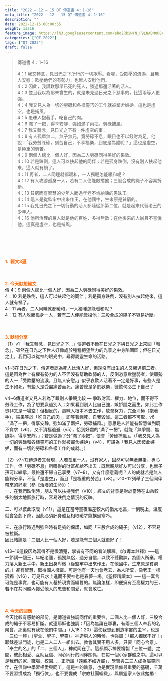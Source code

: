 ```yaml
---
title: "2022 – 12 – 15 QT 傳道書 4：1~16"
meta_title: "2022 – 12 – 15 QT 傳道書 4：1~16"
description: ""
date: 2022-12-15 00:00:55
weight: 13216
feature_image: https://lh3.googleusercontent.com/ehoZRkiwYN_F9LNA8M068AYxt73EavCZno-PD1cJRuf5BbSkQVUWr3gNEbt5kSs28Pb_Elg17kSrtf9ybWvojWoMV6I4tPM3vGRGDq6GkKkPdL2Gut4QAIw4-uykKUAtNiKgQKntvsU=w800
categories: ["QT 2022"]
tags: ["QT 2022"]
draft: false
---
```


<blockquote>傳道書 4：1~16<br />
<br />
4：1 我又轉念，見日光之下所行的一切欺壓。看哪，受欺壓的流淚，且無人安慰；欺壓他們的有勢力，也無人安慰他們。<br />
4：2 因此，我讚歎那早已死的死人，勝過那還活著的活人。<br />
4：3 並且我以為那未曾生的，就是未見過日光之下惡事的，比這兩等人更強。<br />
4：4 我又見人為一切的勞碌和各樣靈巧的工作就被鄰舍嫉妒。這也是虛空，也是捕風。<br />
4：5 愚昧人抱著手，吃自己的肉。<br />
4：6 滿了一把，得享安靜，強如滿了兩把，勞碌捕風。<br />
4：7 我又轉念，見日光之下有一件虛空的事：<br />
4：8 有人孤單無二，無子無兄，竟勞碌不息，眼目也不以錢財為足。他說：「我勞勞碌碌，刻苦自己，不享福樂，到底是為誰呢？」這也是虛空，是極重的勞苦。<br />
4：9 兩個人總比一個人好，因為二人勞碌同得美好的果效。<br />
4：10 若是跌倒，這人可以扶起他的同伴；若是孤身跌倒，沒有別人扶起他來，這人就有禍了。<br />
4：11 再者，二人同睡就都暖和，一人獨睡怎能暖和呢？<br />
4：12 有人攻勝孤身一人，若有二人便能敵擋他；三股合成的繩子不容易折斷。<br />
4：13 貧窮而有智慧的少年人勝過年老不肯納諫的愚昧王。<br />
4：14 這人是從監牢中出來作王，在他國中，生來原是貧窮的。<br />
4：15 我見日光之下一切行動的活人都隨從那第二位，就是起來代替老王的少年人。<br />
4：16 他所治理的眾人就是他的百姓，多得無數；在他後來的人尚且不喜悅他。這真是虛空，也是捕風。</blockquote><br />
&nbsp;<br />
<br />
&nbsp;<br />
<br />
<span style="color: #ff6600;"><strong>1.  經文3遍</strong></span><br />
<br />
&nbsp;<br />
<br />
<span style="color: #ff6600;"><strong>2. 今天默想經文<br />
</strong></span>傳 4：9 兩個人總比一個人好，因為二人勞碌同得美好的果效。<br />
4：10 若是跌倒，這人可以扶起他的同伴；若是孤身跌倒，沒有別人扶起他來，這人就有禍了。<br />
4：11 再者，二人同睡就都暖和，一人獨睡怎能暖和呢？<br />
4：12 有人攻勝孤身一人，若有二人便能敵擋他；三股合成的繩子不容易折斷。<br />
<br />
&nbsp;<br />
<br />
<strong><span style="color: #ff6600;">3. 默想分享<br />
</span></strong>（1）v1 「我又轉念，見日光之下…」傳道者不斷在日光之下與日光之上來回「轉念」，雖然在日光之下世人好像處於種種絕望無力的光景之中身陷囹圄；但在日光之上，我們可以從神的眼光中，尋得屬靈生命的活路。<br />
<br />
v1~3在日光之下，傳道者認為死人比活人好，但還沒有出生的人又勝過前二者。這是因為世上有權有勢力的人不但沒有幫助軟弱的人，反倒恣意欺壓弱者，使弱勢的人—「受欺壓的流淚，且無人安慰。」似乎哀歎人活著不一定是好事，有些人是生不如死，有些人是受盡痛苦而死，痛苦總是多於歡樂，徒歎何必生下自己？<br />
<br />
v4~6傳道者又見人若為了跟別人爭競比較 — 爭取財富、權力、地位，而不得不勞碌工作，為了想要贏過別人；如果看到別人比自己強，嫉妒隨之而生，如此工作豈非又是一場空！但相反的，愚昧人根本不去工作，放棄努力，完全消極（抱著手），結果等於「吃自己的肉」，即等著餓死、自我毀滅。這二者都不可取，v6「滿了一把，得享安靜，強如滿了兩把，勞碌捕風。」意思是人若能有智慧做到既不貪求（v6），又不消極逃避（v5），恰到好處的“滿了一把”，就能「無爭競、無嫉妒、得享安靜。」；若是做過了分“滿了兩把”，便會「勞碌捕風」。（「我又見人為一切的勞碌和各樣靈巧的工作就被鄰舍嫉妒」（v4），可譯為「我見人因彼此嫉妒，而有一切的勞碌和各樣工作的成就。」）<br />
<br />
（2）v7~12傳道者又發現，人若孤單一人，沒有家人，固然可以無牽無掛、專心工作，但「勞碌不息」所賺得的財富卻給不出去；既無親朋好友可以分享，也無子孫可以繼承，最終還不歸自己享受（v7~8），又有什麼意義呢？人的成就若是無人能夠分享，不但「是虛空」，而且「是極重的勞苦」（v8）。v10~12列舉了三個同伴帶來的好處（參《活潑的生命》）：<br />
一、在我們跌倒時，朋友可以扶持我們（v10），經文的背景是對於當時在山岳較多的猶太地區旅行時，容易跌倒之情況的反映。<br />
<br />
二、可以彼此取暖（v11），這是在當時晝夜溫差較大的猶太地區，一到晚上，溫度就會急劇下降，因此必須肧身體互相取暖才能挨過寒冷。<br />
<br />
三、在旅行時遇到強盜時有足夠的保護，如同「三股合成的繩子」（v12），不容易被拉斷。<br />
因此結論是：二個人比一個人好，若是能有三個人就更好了！<br />
<br />
v13~16這段因為寫得不是很清楚，學者有不同的看法解釋。《啟導本註釋》──這一節講一個王，年紀老邁，孤獨無侶，過分自信，以致不聽勸諫，為國人所棄，權力落入新王手中。新王出身卑微（從監牢中出來作王，在他國中，生來原是貧窮的。）卻有智慧，取得國人擁戴。可是他有一天也會老去，為人所棄，像老王一樣孤獨（v16），可見只求上進而不要神也是春夢一場。《聖經精讀本》── 這一寓言可能是事實，也可能有人基於現實而編篡的。無論怎樣，即便擁有至高權力的王，若不在共同體內接受他人的忠告和關愛，就會敗亡。<br />
<br />
&nbsp;<br />
<br />
<strong><span style="color: #ff6600;">4. 今天的回應<br />
</span></strong>今天比較有感動的部份，是傳道者強調同伴的重要性，二個人比一個人好，三股合成的繩子不容易折斷。就連耶穌也強調：「因為無論在哪裏，有兩三個人奉我的名聚會，那裏就有我在他們中間。」（太18：20）這使我想到創造宇宙的主宰，也是「三位一體」（聖父、聖子、聖靈）。神造男人的時候，也強調：「那人獨居不好！」耶穌差派門徒，也是二人二人一組出去。教會其實不用人多，只要「同心合意」、「奉主的名」的「二、三個人」，神就同在了。這都顯示神要複製「三位一體」之間，彼此相愛、互助互信、同心同行的同伴關係，在每一個小家群體之中。這可以是我們的家、職場、校園…，正所謂「遠親不如近鄰」，學習與二三人成為屬靈同伴，在信仰中學習相愛與同工，這是神的旨意，也是實現信仰最重要的基礎，千萬不要習慣成為「獨行俠」，也不要變成「宗教社團組織」，與屬靈家人彼此勉勵！<br />
<br />
&nbsp;<br />
<br />
&nbsp;<br />
<br />
&nbsp;<br />
<br />
&nbsp;<br />
<div id="gtx-trans" style="position: absolute; left: -161px; top: 1836.11px;"><br />
<div class="gtx-trans-icon"></div><br />
</div>
        